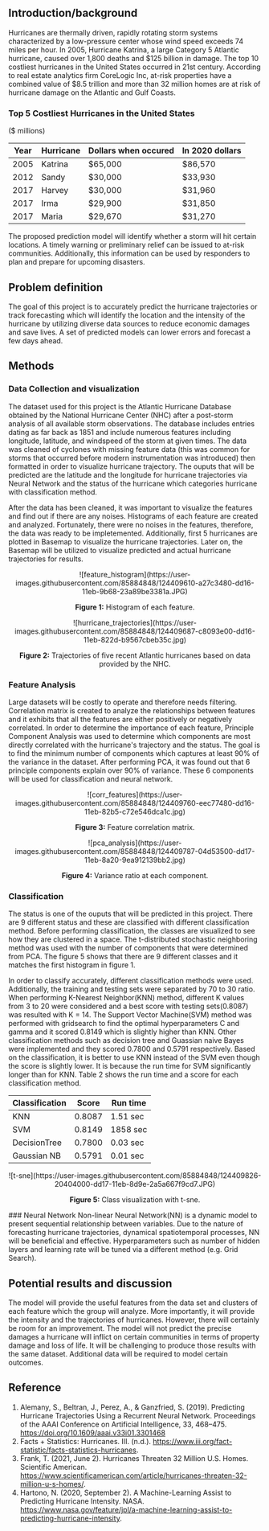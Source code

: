 ## Introduction/background
Hurricanes are thermally driven, rapidly rotating storm systems characterized by a low-pressure center whose wind speed exceeds 74 miles per hour. In 2005, Hurricane Katrina, a large Category 5 Atlantic hurricane, caused over 1,800 deaths and $125 billion in damage. The top 10 costliest hurricanes in the United States occurred in 21st century. According to real estate analytics firm CoreLogic Inc, at-risk properties have a combined value of $8.5 trillion and more than 32 million homes are at risk of hurricane damage on the Atlantic and Gulf Coasts.

### Top 5 Costliest Hurricanes in the United States
($ millions)

|Year|Hurricane|Dollars when occured|In 2020 dollars|
|----|---------|--------------------|---------------|
|2005| Katrina |       $65,000      |    $86,570    |
|2012| Sandy   |       $30,000      |    $33,930    |
|2017| Harvey  |       $30,000      |    $31,960    |
|2017| Irma    |       $29,900      |    $31,850    |
|2017| Maria   |       $29,670      |    $31,270    |

The proposed prediction model will identify whether a storm will hit certain locations. A timely warning or preliminary relief can be issued to at-risk communities. Additionally, this information can be used by responders to plan and prepare for upcoming disasters.

## Problem definition
The goal of this project is to accurately predict the hurricane trajectories or track forecasting which will identify the location and the intensity of the hurricane by utilizing diverse data sources to reduce economic damages and save lives. A set of predicted models can lower errors and forecast a few days ahead.

## Methods
### Data Collection and visualization
The dataset used for this project is the Atlantic Hurricane Database obtained by the National Hurricane Center (NHC) after a post-storm analysis of all available storm observations. The database includes entries dating as far back as 1851 and include numerous features including longitude, latitude, and windspeed of the storm at given times. The data was cleaned of cyclones with missing feature data (this was common for storms that occurred before modern instrumentation was introduced) then formatted in order to visualize hurricane trajectory. The ouputs that will be predicted are the latitude and the longitude for hurricane trajectories via Neural Network and the status of the hurricane which categories hurricane with classification method.

After the data has been cleaned, it was important to visualize the features and find out if there are any noises. Histograms of each feature are created and analyzed. Fortunately, there were no noises in the features, therefore, the data was ready to be impletemented. Additionally, first 5 hurricanes are plotted in Basemap to visualize the hurricane trajectories. Later on, the Basemap will be utilized to visualize predicted and actual hurricane trajectories for results.

<p align="center">
![feature_histogram](https://user-images.githubusercontent.com/85884848/124409610-a27c3480-dd16-11eb-9b68-23a89be3381a.JPG)
</p>
<p align="center", font=8pt>
  <b>Figure 1:</b> Histogram of each feature.
</p>

<p align="center">
![hurricane_trajectories](https://user-images.githubusercontent.com/85884848/124409687-c8093e00-dd16-11eb-822d-b9567cbeb35c.jpg)
</p>
<p align="center", font=8pt>
  <b>Figure 2:</b> Trajectories of five recent Atlantic hurricanes based on data provided by the NHC.
</p>

### Feature Analysis
Large datasets will be costly to operate and therefore needs filtering. Correlation matrix is created to analyze the relationships between features and it exhibits that all the features are either positively or negatively correlated. In order to determine the importance of each feature, Principle Component Analysis was used to determine which components are most directly correlated with the hurricane's trajectory and the status. The goal is to find the minimum number of components which captures at least 90% of the variance in the dataset. After performing PCA, it was found out that 6 principle components explain over 90% of variance. These 6 components will be used for classification and neural network.  

<p align="center">
![corr_features](https://user-images.githubusercontent.com/85884848/124409760-eec77480-dd16-11eb-82b5-c72e546dca1c.jpg)
</p>
<p align="center", font=8pt>
  <b>Figure 3:</b> Feature correlation matrix.
</p>

<p align="center">
![pca_analysis](https://user-images.githubusercontent.com/85884848/124409787-04d53500-dd17-11eb-8a20-9ea912139bb2.jpg)
</p>
<p align="center", font=8pt>
  <b>Figure 4:</b> Variance ratio at each component.
</p>

### Classification
The status is one of the ouputs that will be predicted in this project. There are 9 different status and these are classified with different classification method. Before performing classification, the classes are visualized to see how they are clustered in a space. The t-distributed stochastic neighboring method was used with the number of components that were determined from PCA. The figure 5 shows that there are 9 different classes and it matches the first histogram in figure 1.

In order to classify accurately, different classification methods were used. Additionally, the training and testing sets were separated by 70 to 30 ratio. When performing K-Nearest Neighbor(KNN) method, different K values from 3 to 20 were considered and a best score with testing sets(0.8087) was resulted with K = 14. The Support Vector Machine(SVM) method was performed with gridsearch to find the optimal hyperparameters C and gamma and it scored 0.8149 which is slightly higher than KNN. Other classification methods such as decision tree and Guassian naive Bayes were implemented and they scored 0.7800 and 0.5791 respectively. Based on the classification, it is better to use KNN instead of the SVM even though the score is slightly lower. It is because the run time for SVM significantly longer than for KNN. Table 2 shows the run time and a score for each classification method.

|Classification|Score |Run time|
|--------------|------|--------|
|      KNN     |0.8087|1.51 sec|
|      SVM     |0.8149|1858 sec|
| DecisionTree |0.7800|0.03 sec|
|  Gaussian NB |0.5791|0.01 sec|

<p align="center">
![t-sne](https://user-images.githubusercontent.com/85884848/124409826-20404000-dd17-11eb-8d9e-2a5a667f9cd7.JPG)
</p>
<p align="center", font=8pt>
  <b>Figure 5:</b> Class visualization with t-sne.
</p>
### Neural Network
Non-linear Neural Network(NN) is a dynamic model to present sequential relationship between variables. Due to the nature of forecasting hurricane trajectories, dynamical spatiotemporal processes, NN will be beneficial and effective. Hyperparameters such as number of hidden layers and learning rate will be tuned via a different method (e.g. Grid Search).

## Potential results and discussion
The model will provide the useful features from the data set and clusters of each feature which the group will analyze. More importantly, it will provide the intensity and the trajectories of hurricanes. However, there will certainly be room for an improvement. The model will not predict the precise damages a hurricane will inflict on certain communities in terms of property damage and loss of life. It will be challenging to produce those results with the same dataset. Additional data will be required to model certain outcomes.

## Reference
1. Alemany, S., Beltran, J., Perez, A., &amp; Ganzfried, S. (2019). Predicting Hurricane Trajectories Using a Recurrent Neural Network. Proceedings of the AAAI Conference on Artificial Intelligence, 33, 468–475. https://doi.org/10.1609/aaai.v33i01.3301468 
2. Facts + Statistics: Hurricanes. III. (n.d.). https://www.iii.org/fact-statistic/facts-statistics-hurricanes.
3. Frank, T. (2021, June 2). Hurricanes Threaten 32 Million U.S. Homes. Scientific American. https://www.scientificamerican.com/article/hurricanes-threaten-32-million-u-s-homes/.
4. Hartono, N. (2020, September 2). A Machine-Learning Assist to Predicting Hurricane Intensity. NASA. https://www.nasa.gov/feature/jpl/a-machine-learning-assist-to-predicting-hurricane-intensity.
